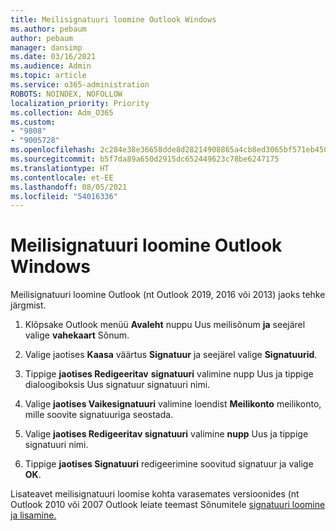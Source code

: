 ```yaml
---
title: Meilisignatuuri loomine Outlook Windows
ms.author: pebaum
author: pebaum
manager: dansimp
ms.date: 03/16/2021
ms.audience: Admin
ms.topic: article
ms.service: o365-administration
ROBOTS: NOINDEX, NOFOLLOW
localization_priority: Priority
ms.collection: Adm_O365
ms.custom:
- "9808"
- "9005728"
ms.openlocfilehash: 2c284e38e36658dde8d28214908865a4cb8ed3065bf571eb450ce540b9207cd2
ms.sourcegitcommit: b5f7da89a650d2915dc652449623c78be6247175
ms.translationtype: HT
ms.contentlocale: et-EE
ms.lasthandoff: 08/05/2021
ms.locfileid: "54016336"
---
```

# <a name="create-an-email-signature-in-outlook-for-windows"></a>Meilisignatuuri loomine Outlook Windows

Meilisignatuuri loomine Outlook (nt Outlook 2019, 2016 või 2013) jaoks tehke järgmist.

1. Klõpsake Outlook menüü **Avaleht** nuppu Uus meilisõnum **ja** seejärel valige **vahekaart** Sõnum.

1. Valige jaotises **Kaasa** väärtus **Signatuur** ja seejärel valige **Signatuurid**.

1. Tippige **jaotises Redigeeritav** **signatuuri** valimine  nupp Uus ja tippige dialoogiboksis Uus signatuur signatuuri nimi.

1. Valige **jaotises Vaikesignatuuri** valimine loendist **Meilikonto** meilikonto, mille soovite signatuuriga seostada.

1. Valige **jaotises Redigeeritav signatuuri** valimine **nupp** Uus ja tippige signatuuri nimi.

1. Tippige **jaotises Signatuuri** redigeerimine soovitud signatuur ja valige **OK**.

Lisateavet meilisignatuuri loomise kohta varasemates versioonides (nt Outlook 2010 või 2007 Outlook leiate teemast Sõnumitele [signatuuri loomine ja lisamine.](https://support.microsoft.com/office/8ee5d4f4-68fd-464a-a1c1-0e1c80bb27f2#ID0EAADAAA=Office_2007_-_2010)

